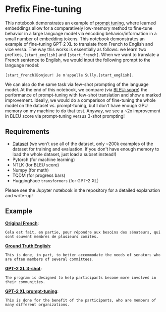 # Prefix Fine-tuning
This notebook demonstrates an example of [prompt tuning](https://arxiv.org/pdf/2104.08691), where learned embeddings allow for a comparatively low-memory method to fine-tune behavior in a large language model via encoding behavior/information in a small number of embedding tokens. This notebook demonstrates an example of fine-tuning GPT-2 XL to translate from French to English and vice versa. The way this works is essentially as follows: we learn two prefixes, `[start_english]` and `[start_french]`. When we want to translate a French sentence to English, we would input the following prompt to the language model:

`[start_french]Bonjour! Je m'appelle Sully.[start_english]`.

We can also do the same task via few-shot prompting of the language model. At the end of this notebook, we compare (via [BLEU-score](https://en.wikipedia.org/wiki/BLEU)) the performance of prompt-tuning with few-shot translation and show a marked improvement. Ideally, we would do a comparison of fine-tuning the whole model on the dataset vs. prompt-tuning, but I don't have enough GPU memory on my machine to do that test. Anyway, we see a ~2x improvement in BLEU score via prompt-tuning versus 3-shot prompting!

## Requirements
- [Dataset](https://www.kaggle.com/datasets/dhruvildave/en-fr-translation-dataset) (we won't use all of the dataset, only ~200k examples of the dataset for training and evaluation. If you don't have enough memory to load the whole dataset, just load a subset instead!)
- Pytorch (for machine learning)
- NTLK (for BLEU score)
- Numpy (for math)
- TQDM (for progress bars)
- HuggingFace `transformers` (for GPT-2 XL)

Please see the Jupyter notebook in the repository for a detailed explanation and write-up!

## Example
<ins><b>Original French</b></ins>:

`Cela est fait, en partie, pour répondre aux besoins des sénateurs, qui sont souvent membres de plusieurs comités.`

<ins><b>Ground Truth English</b></ins>:

`This is done, in part, to better accommodate the needs of senators who are often members of several committees.`

<ins><b>GPT-2 XL 3-shot</b></ins>:

`The program is designed to help participants become more involved in their communities.`

<ins><b>GPT-2 XL prompt-tuning</b></ins>:

`This is done for the benefit of the participants, who are members of many different organizations.`

